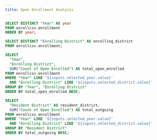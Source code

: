 ```yaml
---
title: Open Enrollment Analysis
---
```



```sql all_years
SELECT DISTINCT "Year" AS year
FROM enrollcsv.enrollment
ORDER BY year;
```

```sql all_enrolling_districts
SELECT DISTINCT "Enrolling District" AS enrolling_district
FROM enrollcsv.enrollment;
```

<Dropdown data={all_years} name="selected_year" label="Year" value="year"> <DropdownOption value="%" valueLabel="All Years"/> </Dropdown>

<!-- <Dropdown data={all_enrolling_districts} name="selected_district" label="Enrolling District" value="enrolling_district"> <DropdownOption value="%" valueLabel="All Districts"/> </Dropdown> -->

<Dropdown data={all_enrolling_districts} name=selected_district value=enrolling_district/>



```sql enrollment_year_count
SELECT 
  "Year",
  "Enrolling District",
  SUM("Count of Open Enrolled") AS total_open_enrolled
FROM enrollcsv.enrollment
WHERE "Year" LIKE '${inputs.selected_year.value}'
  AND "Enrolling District" LIKE '${inputs.selected_district.value}'
GROUP BY "Year", "Enrolling District"
ORDER BY total_open_enrolled DESC;
```

<DataTable data={enrollment_year_count}/>


```sql open_enrollment_by_resident
SELECT 
  "Resident District" AS resident_district,
  SUM("Count of Open Enrolled") AS total_outgoing
FROM enrollcsv.enrollment
WHERE "Year" LIKE '${inputs.selected_year.value}'
  AND "Enrolling District" LIKE '${inputs.selected_district.value}'
GROUP BY "Resident District"
ORDER BY total_outgoing DESC;
```

<BarChart data={open_enrollment_by_resident} title="Open Enrolled Students by Resident District" x="resident_district" y="total_outgoing" />

<LineChart 
    data={open_enrollment_by_resident}
    x=resident_district
    y=total_outgoing 
    yAxisTitle="Open Enrolled Students by Resident District"
/>
